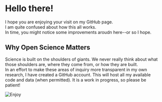 # Hello there!

I hope you are enjoying your visit on my GitHub page.  
I am quite confused about how this all works.  
In time, you might notice some improvements aroudn here--or so I hope.   

## Why Open Science Matters

Science is built on the shoulders of giants. We never really think about what those shoulders are, where they come from, or how they are built.  
In an effort to make these areas of inquiry more transparent in my own research, I have created a GitHub account. This will host  all my available code and data (when permitted). It is a work in progress, so please be patient!  



![Enjoy](https://images6.alphacoders.com/909/thumb-1920-909641.png)
